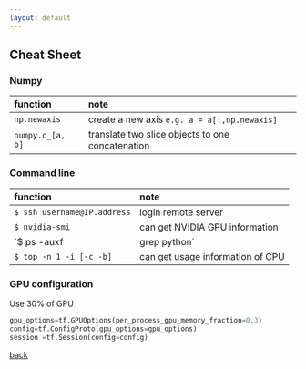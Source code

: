 ```yaml
---
layout: default
---
```


## Cheat Sheet

### Numpy

| function           | note                                               |
|:-------------------|:---------------------------------------------------|
| `np.newaxis`       | create a new axis `e.g. a = a[:,np.newaxis]`       |
| `numpy.c_[a, b]`   | translate two slice objects to one concatenation   |


### Command line

| function                     | note                                     |
|:-----------------------------|:-----------------------------------------|
| `$ ssh username@IP.address`  |login remote server                       |
| `$ nvidia-smi`               | can get NVIDIA GPU information           |
| `$ ps -auxf | grep python`   | can get usage information of python      |
| `$ top -n 1 -i [-c -b]`      | can get usage information of CPU         |

### GPU configuration

Use 30% of GPU
```python
gpu_options=tf.GPUOptions(per_process_gpu_memory_fraction=0.3)
config=tf.ConfigProto(gpu_options=gpu_options)
session =tf.Session(config=config)
```

[back](./)
